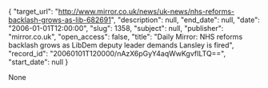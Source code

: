 {
  "target_url": "http://www.mirror.co.uk/news/uk-news/nhs-reforms-backlash-grows-as-lib-682691", 
  "description": null, 
  "end_date": null, 
  "date": "2006-01-01T12:00:00", 
  "slug": 1358, 
  "subject": null, 
  "publisher": "mirror.co.uk", 
  "open_access": false, 
  "title": "Daily Mirror: NHS reforms backlash grows as LibDem deputy leader demands Lansley is fired", 
  "record_id": "20060101T120000/nAzX6pGyY4aqWwKgvfILTQ==", 
  "start_date": null
}

None